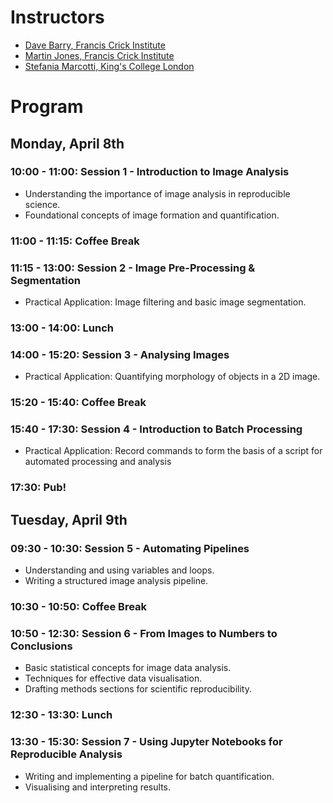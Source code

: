 # Instructors
* [Dave Barry, Francis Crick Institute](https://www.crick.ac.uk/research/find-a-researcher/david-barry)
* [Martin Jones, Francis Crick Institute](https://www.crick.ac.uk/research/find-a-researcher/martin-jones)
* [Stefania Marcotti, King's College London](https://www.kcl.ac.uk/people/stefania-marcotti)

# Program

## Monday, April 8th

### 10:00 - 11:00: Session 1 - Introduction to Image Analysis

* Understanding the importance of image analysis in reproducible science.
* Foundational concepts of image formation and quantification.

### 11:00 - 11:15: Coffee Break

### 11:15 - 13:00: Session 2 - Image Pre-Processing & Segmentation

* Practical Application: Image filtering and basic image segmentation.

### 13:00 - 14:00: Lunch

### 14:00 - 15:20: Session 3 - Analysing Images

* Practical Application: Quantifying morphology of objects in a 2D image.

### 15:20 - 15:40: Coffee Break

### 15:40 - 17:30: Session 4 - Introduction to Batch Processing

* Practical Application: Record commands to form the basis of a script for automated processing and analysis

### 17:30: Pub!

## Tuesday, April 9th

### 09:30 - 10:30: Session 5 - Automating Pipelines

* Understanding and using variables and loops.
* Writing a structured image analysis pipeline.

### 10:30 - 10:50: Coffee Break

### 10:50 - 12:30: Session 6 - From Images to Numbers to Conclusions

* Basic statistical concepts for image data analysis.
* Techniques for effective data visualisation.
* Drafting methods sections for scientific reproducibility.

### 12:30 - 13:30: Lunch

### 13:30 - 15:30: Session 7 - Using Jupyter Notebooks for Reproducible Analysis

* Writing and implementing a pipeline for batch quantification.
* Visualising and interpreting results.
